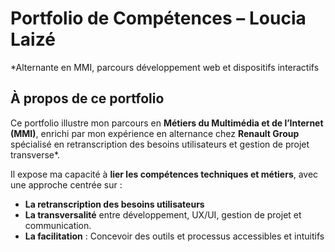 # Portfolio de Compétences – Loucia Laizé
*Alternante en MMI, parcours développement web et dispositifs interactifs

## À propos de ce portfolio
Ce portfolio illustre mon parcours en **Métiers du Multimédia et de l’Internet (MMI)**, enrichi par mon expérience en alternance chez **Renault Group**
spécialisé en retranscription des besoins utilisateurs et gestion de projet transverse*.

Il expose ma capacité à **lier les compétences techniques et métiers**, avec une approche centrée sur :
- **La retranscription des besoins utilisateurs**
- **La transversalité** entre développement, UX/UI, gestion de projet et communication.
- **La facilitation** : Concevoir des outils et processus accessibles et intuitifs
